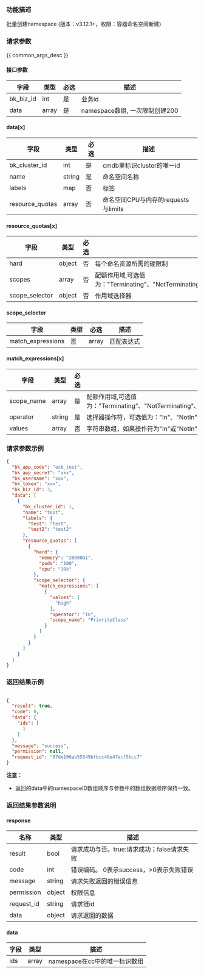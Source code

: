 ### 功能描述

批量创建namespace (版本：v3.12.1+，权限：容器命名空间新建)

### 请求参数

{{ common_args_desc }}

#### 接口参数

| 字段        | 类型    | 必选  | 描述                     |
|-----------|-------|-----|------------------------|
| bk_biz_id | int   | 是   | 业务id                   |
| data      | array | 是   | namespace数组, 一次限制创建200 |

#### data[x]

| 字段              | 类型     | 必选  | 描述                         |
|-----------------|--------|-----|----------------------------|
| bk_cluster_id   | int    | 是   | cmdb里标识cluster的唯一id        |
| name            | string | 是   | 命名空间名称                     |
| labels          | map    | 否   | 标签                         |
| resource_quotas | array  | 否   | 命名空间CPU与内存的requests与limits |

#### resource_quotas[x]

| 字段             | 类型     | 必选  | 描述                                                                                                                 |
|----------------|--------|-----|--------------------------------------------------------------------------------------------------------------------|
| hard           | object | 否   | 每个命名资源所需的硬限制                                                                                                       |
| scopes         | array  | 否   | 配额作用域,可选值为："Terminating"、"NotTerminating"、"BestEffort"、"NotBestEffort"、"PriorityClass"、"CrossNamespacePodAffinity" |
| scope_selector | object | 否   | 作用域选择器                                                                                                             |

#### scope_selector

| 字段                | 类型  | 必选    | 描述    |
|-------------------|-----|-------|-------|
| match_expressions | 否   | array | 匹配表达式 |

#### match_expressions[x]

| 字段         | 类型     | 必选  | 描述                                                                                                                 |
|------------|--------|-----|--------------------------------------------------------------------------------------------------------------------|
| scope_name | array  | 是   | 配额作用域,可选值为："Terminating"、"NotTerminating"、"BestEffort"、"NotBestEffort"、"PriorityClass"、"CrossNamespacePodAffinity" |
| operator   | string | 是   | 选择器操作符，可选值为："In"、"NotIn"、"Exists"、"DoesNotExist"                                                                   |
| values     | array  | 否   | 字符串数组，如果操作符为"In"或"NotIn",不能为空，如果为"Exists"或"DoesNotExist"，必须为空                                                      |

### 请求参数示例

```json
{
  "bk_app_code": "esb_test",
  "bk_app_secret": "xxx",
  "bk_username": "xxx",
  "bk_token": "xxx",
  "bk_biz_id": 3,
  "data": [
    {
      "bk_cluster_id": 1,
      "name": "test",
      "labels": {
        "test": "test",
        "test2": "test2"
      },
      "resource_quotas": [
        {
          "hard": {
            "memory": "20000Gi",
            "pods": "100",
            "cpu": "10k"
          },
          "scope_selector": {
            "match_expressions": [
              {
                "values": [
                  "high"
                ],
                "operator": "In",
                "scope_name": "PriorityClass"
              }
            ]
          }
        }
      ]
    }
  ]
}
```

### 返回结果示例

```json

{
  "result": true,
  "code": 0,
  "data": {
    "ids": [
      1
    ]
  },
  "message": "success",
  "permission": null,
  "request_id": "87de106ab55549bfbcc46e47ecf5bcc7"
}
```

**注意：**

- 返回的data中的namespaceID数组顺序与参数中的数组数据顺序保持一致。

### 返回结果参数说明

#### response

| 名称         | 类型     | 描述                         |
|------------|--------|----------------------------|
| result     | bool   | 请求成功与否。true:请求成功；false请求失败 |
| code       | int    | 错误编码。 0表示success，>0表示失败错误  |
| message    | string | 请求失败返回的错误信息                |
| permission | object | 权限信息                       |
| request_id | string | 请求链id                      |
| data       | object | 请求返回的数据                    |

#### data

| 字段  | 类型    | 描述                   |
|-----|-------|----------------------|
| ids | array | namespace在cc中的唯一标识数组 |
